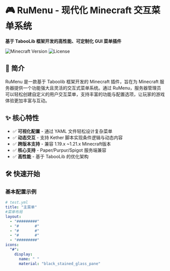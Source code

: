# 🎮 RuMenu - 现代化 Minecraft 交互菜单系统

**基于 TabooLib 框架开发的高性能、可定制化 GUI 菜单插件**

![Minecraft Version](https://img.shields.io/badge/Minecraft-1.19%20to%201.21-blue)
![License](https://img.shields.io/badge/License-MIT-green)

## 📖 简介

RuMenu 是一款基于 Taboolib 框架开发的 Minecraft 插件，旨在为 Minecraft 服务器提供一个功能强大且灵活的交互式菜单系统。通过 RuMenu，服务器管理员可以轻松创建自定义的用户交互菜单，支持丰富的功能与配置选项，让玩家的游戏体验更加丰富与互动。

## ✨ 核心特性

- ✅ **可视化配置** - 通过 YAML 文件轻松设计复杂菜单
- ✅ **动态交互** - 支持 Kether 脚本实现条件逻辑与动态内容
- ✅ **跨版本支持** - 兼容 1.19.x ~1.21.x Minecraft版本
- ✅ **核心支持** - Paper/Purpur/Spigot 服务端兼容
- ✅ **高性能** - 基于 TabooLib 的优化架构

## 🛠️ 快速开始

### 基本配置示例

```yaml
# test.yml
title: "主菜单"
#菜单布局
layout:
  - "#########"
  - "#       #"
  - "#       #"
  - "#       #"
  - "#########"
icons:
  "#":
    display:
      name: " "
      material: "black_stained_glass_pane"
